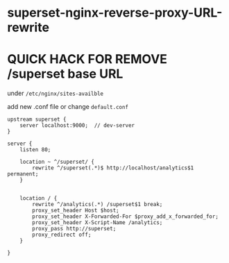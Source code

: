 # superset-nginx-reverse-proxy-URL-rewrite
# QUICK HACK FOR REMOVE /superset base URL

under ```/etc/nginx/sites-availble```

add new .conf file or change ```default.conf``` 

```
upstream superset {
    server localhost:9000;  // dev-server
}

server {
    listen 80;

    location ~ ^/superset/ {
        rewrite ^/superset(.*)$ http://localhost/analytics$1 permanent;
    }


    location / {
        rewrite ^/analytics(.*) /superset$1 break;
        proxy_set_header Host $host;
        proxy_set_header X-Forwarded-For $proxy_add_x_forwarded_for;
        proxy_set_header X-Script-Name /analytics;
        proxy_pass http://superset;
        proxy_redirect off;
    }

}


```
